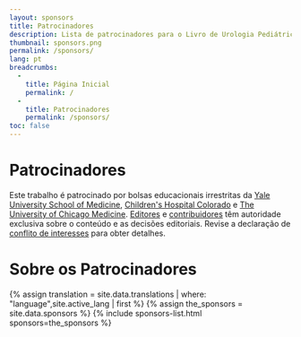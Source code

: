 ```yaml
---
layout: sponsors
title: Patrocinadores
description: Lista de patrocinadores para o Livro de Urologia Pediátrica.
thumbnail: sponsors.png
permalink: /sponsors/
lang: pt
breadcrumbs:
  - 
    title: Página Inicial
    permalink: /
  - 
    title: Patrocinadores
    permalink: /sponsors/
toc: false
---
```


# Patrocinadores

Este trabalho é patrocinado por bolsas educacionais irrestritas da [Yale University School of Medicine](https://medicine.yale.edu), [Children's Hospital Colorado](https://www.childrenscolorado.org) e [The University of Chicago Medicine](https://www.uchicagomedicine.org). [Editores](/editors/) e [contribuidores](/contributors/) têm autoridade exclusiva sobre o conteúdo e as decisões editoriais. Revise a declaração de [conflito de interesses](/conflict-of-interest/) para obter detalhes.

# Sobre os Patrocinadores

{% assign translation = site.data.translations | where: "language",site.active_lang | first %}
{% assign the_sponsors = site.data.sponsors %}
{% include sponsors-list.html sponsors=the_sponsors %}
